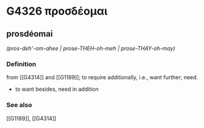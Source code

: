 # G4326 προσδέομαι

## prosdéomai

_(pros-deh'-om-ahee | prose-THEH-oh-meh | prose-THAY-oh-may)_

### Definition

from [[G4314]] and [[G1189]]; to require additionally, i.e., want further; need.

- to want besides, need in addition

### See also

[[G1189]], [[G4314]]

